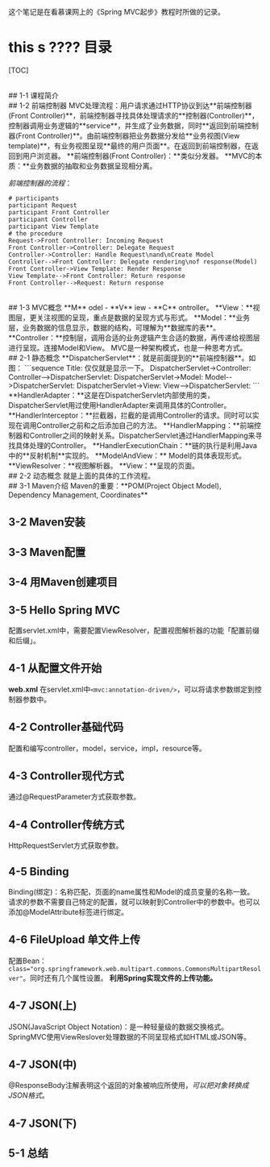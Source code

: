 这个笔记是在看慕课网上的《Spring MVC起步》教程时所做的记录。

this s ????
目录
====
[TOC]

<br/>
## 1-1 课程简介

<br/>
## 1-2 前端控制器
MVC处理流程：用户请求通过HTTP协议到达**前端控制器(Front Controller)**，前端控制器寻找具体处理请求的**控制器(Controller)**，控制器调用业务逻辑的**service**，并生成了业务数据，同时**返回到前端控制器(Front Controller)**。由前端控制器把业务数据分发给**业务视图(View template)**，有业务视图呈现**最终的用户页面**。在返回到前端控制器，在返回到用户浏览器。
**前端控制器(Front Controller)：**类似分发器。
**MVC的本质：**业务数据的抽取和业务数据呈现相分离。

_前端控制器的流程_：
```sequence
# participants
participant Request
participant Front Controller
participant Controller
participant View Template
# the procedure
Request->Front Controller: Incoming Request
Front Controller->Controller: Delegate Request
Controller->Controller: Handle Request\nand\nCreate Model
Controller-->Front Controller: Delegate rendering\nof response(Model)
Front Controller->View Template: Render Response
View Template-->Front Controller: Return response
Front Controller-->Request: Return response
```

<br/>
## 1-3 MVC概念
**M** odel - **V** iew - **C** ontroller。
**View：**视图层，更关注视图的呈现，重点是数据的呈现方式与形式。
**Model：**业务层，业务数据的信息显示，数据的结构，可理解为**数据库的表**。
**Controller：**控制层，调用合适的业务逻辑产生合适的数据，再传递给视图层进行呈现。连接Model和View。
MVC是一种架构模式，也是一种思考方式。

<br/>
## 2-1 静态概念
**DispatcherServlet**：就是前面提到的**前端控制器**。如图：
```sequence
Title: 仅仅就是显示一下。
DispatcherServlet->Controller:
Controller-->DispatcherServlet:
DispatcherServlet->Model:
Model-->DispatcherServlet:
DispatcherServlet->View:
View-->DispatcherServlet:
```
**HandlerAdapter：**这是在DispatcherServlet内部使用的类，DispatcherServlet用过使用HandlerAdapter来调用具体的Controller。
**HandlerInterceptor：**拦截器，拦截的是调用Controller的请求。同时可以实现在调用Controller之前和之后添加自己的方法。
**HandlerMapping：**前端控制器和Controller之间的映射关系。DispatcherServlet通过HandlerMapping来寻找具体处理的Controller。
**HandlerExecutionChain：**链的执行是利用Java中的**反射机制**实现的。
**ModelAndView：** Model的具体表现形式。
**ViewResolver：**视图解析器。
**View：**呈现的页面。

<br/>
## 2-2 动态概念
就是上面的具体的工作流程。

<br/>
## 3-1 Maven介绍
Maven的重要：**POM(Project Object Model), Dependency Management, Coordinates**

## 3-2 Maven安装

## 3-3 Maven配置

## 3-4 用Maven创建项目

## 3-5 Hello Spring MVC
配置servlet.xml中，需要配置ViewResolver，配置视图解析器的功能「配置前缀和后缀」。

## 4-1 从配置文件开始
**web.xml**
在servlet.xml中`<mvc:annotation-driven/>`，可以将请求参数绑定到控制器参数中。

## 4-2 Controller基础代码
配置和编写controller，model，service，impl，resource等。

## 4-3 Controller现代方式
通过@RequestParameter方式获取参数。

## 4-4 Controller传统方式
HttpRequestServlet方式获取参数。

## 4-5 Binding
Binding(绑定)：名称匹配，页面的name属性和Model的成员变量的名称一致。
请求的参数不需要自己特定的配置，就可以映射到Controller中的参数中。也可以添加@ModelAttribute标签进行绑定。

## 4-6 FileUpload 单文件上传
配置Bean：`class="org.springframework.web.multipart.commons.CommonsMultipartResolver"`。同时还有几个属性设置。
**利用Spring实现文件的上传功能。**

## 4-7 JSON(上)
JSON(JavaScript Object Notation)：是一种轻量级的数据交换格式。
SpringMVC使用ViewReslover处理数据的不同呈现格式如HTML或JSON等。

## 4-7 JSON(中)
@ResponseBody注解表明这个返回的对象被响应所使用，*可以把对象转换成JSON格式*。

## 4-7 JSON(下)

## 5-1 总结

